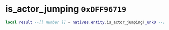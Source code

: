 # is_actor_jumping `0xDFF96719`

```lua
local result --[[ number ]] = natives.entity.is_actor_jumping(_unk0 --[[ number ]])
```